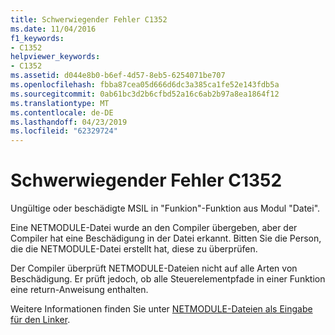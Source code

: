 ```yaml
---
title: Schwerwiegender Fehler C1352
ms.date: 11/04/2016
f1_keywords:
- C1352
helpviewer_keywords:
- C1352
ms.assetid: d044e8b0-b6ef-4d57-8eb5-6254071be707
ms.openlocfilehash: fbba87cea05d666d6dc3a385ca1fe52e143fdb5a
ms.sourcegitcommit: 0ab61bc3d2b6cfbd52a16c6ab2b97a8ea1864f12
ms.translationtype: MT
ms.contentlocale: de-DE
ms.lasthandoff: 04/23/2019
ms.locfileid: "62329724"
---
```

# <a name="fatal-error-c1352"></a>Schwerwiegender Fehler C1352

Ungültige oder beschädigte MSIL in "Funkion"-Funktion aus Modul "Datei".

Eine NETMODULE-Datei wurde an den Compiler übergeben, aber der Compiler hat eine Beschädigung in der Datei erkannt.  Bitten Sie die Person, die die NETMODULE-Datei erstellt hat, diese zu überprüfen.

Der Compiler überprüft NETMODULE-Dateien nicht auf alle Arten von Beschädigung.  Er prüft jedoch, ob alle Steuerelementpfade in einer Funktion eine return-Anweisung enthalten.

Weitere Informationen finden Sie unter [NETMODULE-Dateien als Eingabe für den Linker](../../build/reference/netmodule-files-as-linker-input.md).